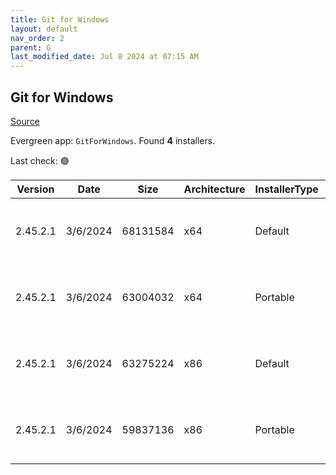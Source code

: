 ```yaml
---
title: Git for Windows
layout: default
nav_order: 2
parent: G
last_modified_date: Jul 8 2024 at 07:15 AM
---
```


## Git for Windows

[Source](https://gitforwindows.org/)

Evergreen app: `GitForWindows`. Found **4** installers.

Last check: 🟢

| Version  | Date     | Size     | Architecture | InstallerType | Type | URI                                                                                                                                                                                                                        |
| -------- | -------- | -------- | ------------ | ------------- | ---- | -------------------------------------------------------------------------------------------------------------------------------------------------------------------------------------------------------------------------- |
| 2.45.2.1 | 3/6/2024 | 68131584 | x64          | Default       | exe  | [https://github.com/git-for-windows/git/releases/download/v2.45.2.windows.1/Git-2.45.2-64-bit.exe](https://github.com/git-for-windows/git/releases/download/v2.45.2.windows.1/Git-2.45.2-64-bit.exe)                       |
| 2.45.2.1 | 3/6/2024 | 63004032 | x64          | Portable      | exe  | [https://github.com/git-for-windows/git/releases/download/v2.45.2.windows.1/PortableGit-2.45.2-64-bit.7z.exe](https://github.com/git-for-windows/git/releases/download/v2.45.2.windows.1/PortableGit-2.45.2-64-bit.7z.exe) |
| 2.45.2.1 | 3/6/2024 | 63275224 | x86          | Default       | exe  | [https://github.com/git-for-windows/git/releases/download/v2.45.2.windows.1/Git-2.45.2-32-bit.exe](https://github.com/git-for-windows/git/releases/download/v2.45.2.windows.1/Git-2.45.2-32-bit.exe)                       |
| 2.45.2.1 | 3/6/2024 | 59837136 | x86          | Portable      | exe  | [https://github.com/git-for-windows/git/releases/download/v2.45.2.windows.1/PortableGit-2.45.2-32-bit.7z.exe](https://github.com/git-for-windows/git/releases/download/v2.45.2.windows.1/PortableGit-2.45.2-32-bit.7z.exe) |
